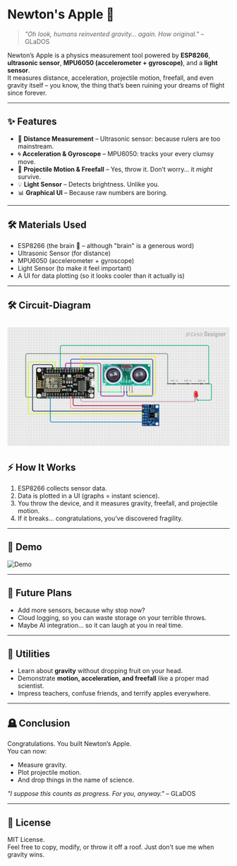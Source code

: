 # Newton's Apple 🍏

> *"Oh look, humans reinvented gravity… again. How original."* – GLaDOS

Newton’s Apple is a physics measurement tool powered by **ESP8266**, **ultrasonic sensor**, **MPU6050 (accelerometer + gyroscope)**, and a **light sensor**.  
It measures distance, acceleration, projectile motion, freefall, and even gravity itself – you know, the thing that’s been ruining your dreams of flight since forever.  

---

## ✨ Features
- 📏 **Distance Measurement** – Ultrasonic sensor: because rulers are too mainstream.  
- 🌀 **Acceleration & Gyroscope** – MPU6050: tracks your every clumsy move.  
- 🌌 **Projectile Motion & Freefall** – Yes, throw it. Don’t worry… it *might* survive.  
- 💡 **Light Sensor** – Detects brightness. Unlike you.  
- 📊 **Graphical UI** – Because raw numbers are boring.  

---

## 🛠️ Materials Used
- ESP8266 (the brain 🧠 – although "brain" is a generous word)  
- Ultrasonic Sensor (for distance)  
- MPU6050 (accelerometer + gyroscope)  
- Light Sensor (to make it feel important)  
- A UI for data plotting (so it looks cooler than it actually is)  

---

## 🛠️ Circuit-Diagram
![circuit](circuit-diagram.jpg) 
---

## ⚡ How It Works
1. ESP8266 collects sensor data.  
2. Data is plotted in a UI (graphs = instant science).  
3. You throw the device, and it measures gravity, freefall, and projectile motion.  
4. If it breaks… congratulations, you’ve discovered fragility.  

---

## 📸 Demo
![Demo](demo.gif) 

---

## 🤖 Future Plans
- Add more sensors, because why stop now?  
- Cloud logging, so you can waste storage on your terrible throws.  
- Maybe AI integration… so it can laugh at you in real time.  

---

## 🧪 Utilities
- Learn about **gravity** without dropping fruit on your head.  
- Demonstrate **motion, acceleration, and freefall** like a proper mad scientist.  
- Impress teachers, confuse friends, and terrify apples everywhere.  

---

## 🪦 Conclusion
Congratulations. You built Newton’s Apple.  
You can now:  
- Measure gravity.  
- Plot projectile motion.  
- And drop things in the name of science.  

*"I suppose this counts as progress. For you, anyway."* – GLaDOS

---

## 📜 License
MIT License.  
Feel free to copy, modify, or throw it off a roof. Just don’t sue me when gravity wins.  
